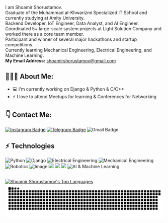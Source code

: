 I am Shoamir Shorustamov.<br>
Graduate of the Muhammad al-Khwarizmi Specialized IT School and currently studying at Amity University.<br>
Backend Developer, IoT Engineer, Data Analyst, and AI Engineer.<br>
Coordinated 5+ large-scale system projects at Light Solution Company and worked there as a core team member.<br>
Participant and winner of several major hackathons and startup competitions.<br>
Currently learning Mechanical Engineering, Electrical Engineering, and Machine Learning.<br>
<b>My Email Address:</b> shoamirshorustamov@gmail.com<br>

  
<h2 align="left">👨🏻‍💻 About Me:</h2>

- :computer: I'm currently working on Django & Python & C/C++
- :zap: I love to attend Meetups for learning & Conferences for Networking<br>

<h2 align="left">👇 Contact Me:</h2>

[![Instagram Badge](https://img.shields.io/badge/Instagram-E4405F?style=for-the-badge&logo=instagram&logoColor=white&link=https://t.me/shoamirg)](https://www.instagram.com/shoamirg)
[![Telegram Badge](https://img.shields.io/badge/Telegram-2CA5E0?style=for-the-badge&logo=telegram&logoColor=white&link=https://t.me/ShoamirG)](https://t.me/ShoamirG)
![Gmail Badge](https://img.shields.io/badge/Gmail-D14836?style=for-the-badge&logo=gmail&logoColor=white)


## ⚡ Technologies

![Python](https://img.shields.io/badge/Python-3776AB?style=for-the-badge&logo=python&logoColor=white)
![Django](https://img.shields.io/badge/Django-092E20?style=for-the-badge&logo=django&logoColor=white)
![Electrical Engineering](https://img.shields.io/badge/Electrical%20Engineering-FFD700?style=for-the-badge&logo=capacitor&logoColor=black)
![Mechanical Engineering](https://img.shields.io/badge/Mechanical%20Engineering-555555?style=for-the-badge&logo=gear&logoColor=white)
![Robotics](https://img.shields.io/badge/Robotics-0088CC?style=for-the-badge&logo=robotframework&logoColor=white)
![Image](https://img.shields.io/badge/Wordpress-21759B?style=for-the-badge&logo=wordpress&logoColor=white)
<img src="https://img.shields.io/badge/c%20-%2300599C.svg?&style=for-the-badge&logo=c&logoColor=white"/>
<img src="https://img.shields.io/badge/-Arduino-00979D?style=for-the-badge&logo=Arduino&logoColor=white"/>
<img src="https://img.shields.io/badge/c++%20-%2300599C.svg?&style=for-the-badge&logo=c%2B%2B&ogoColor=white"/>
![AI & Machine Learning](https://img.shields.io/badge/AI%20&%20Machine%20Learning-000000?style=for-the-badge&logo=openai&logoColor=white)

<br>

<div class="display: flex;">
 <a href="https://github.com/g/github-readme-stats"><img alt="Shoamir Shorustamov's Top Languages" src="https://github-readme-stats.vercel.app/api/top-langs/?username=Shoamirg&langs_count=8&count_private=true&layout=compact&theme=dracula" /></a>
 <img src="https://github.com/theMir8/theMir8/blob/output/github-contribution-grid-snake.svg" />
</div>

<br>

<!-- <p align="center"> <img src="https://github-readme-stats.vercel.app/api?username=shoamir&show_icons=true&theme=gotham" alt="shoamir" /> --!
